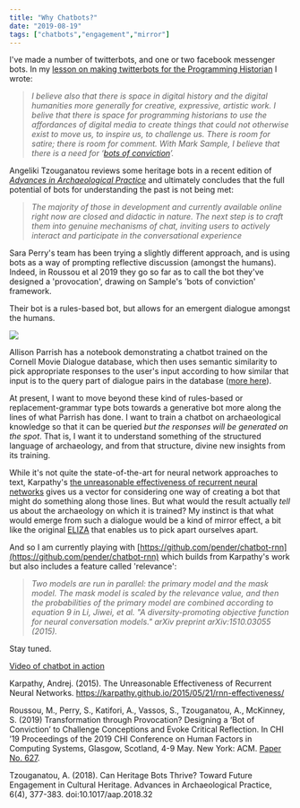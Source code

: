 ```yaml
---
title: "Why Chatbots?"
date: "2019-08-19"
tags: ["chatbots","engagement","mirror"]
---
```


I've made a number of twitterbots, and one or two facebook messenger bots. In my [lesson on making twitterbots for the Programming Historian](https://programminghistorian.org/en/lessons/intro-to-twitterbots) I wrote:

> _I believe also that there is space in digital history and the digital humanities more generally for creative, expressive, artistic work. I belive that there is space for programming historians to use the affordances of digital media to create things that could not otherwise exist to move us, to inspire us, to challenge us. There is room for satire; there is room for comment. With Mark Sample, I believe that there is a need for ‘[bots of conviction](https://medium.com/@samplereality/a-protest-bot-is-a-bot-so-specific-you-cant-mistake-it-for-bullshit-90fe10b7fbaa)’._

Angeliki Tzouganatou reviews some heritage bots in a recent edition of [_Advances in Archaeological Practice_](https://www.cambridge.org/core/journals/advances-in-archaeological-practice/article/can-heritage-bots-thrive-toward-future-engagement-in-cultural-heritage/0B1894A640F167BC25CCE47FB82840E8/core-reader) and ultimately concludes that the full potential of bots for understanding the past is not being met:

> _The majority of those in development and currently available online right now are closed and didactic in nature. The next step is to craft them into genuine mechanisms of chat, inviting users to actively interact and participate in the conversational experience_

Sara Perry's team has been trying a slightly different approach, and is using bots as a way of prompting reflective discussion (amongst the humans). Indeed, in Roussou et al 2019 they go so far as to call the bot they've designed a 'provocation', drawing on Sample's 'bots of conviction' framework.

Their bot is a rules-based bot, but allows for an emergent dialogue amongst the humans.

![](https://deliveryimages.acm.org/10.1145/3310000/3300857/images/chi2019-627-fig2.jpg)

Allison Parrish has a notebook demonstrating a chatbot trained on the Cornell Movie Dialogue database, which then uses semantic similarity to pick appropriate responses to the user's input according to how similar that input is to the query part of dialogue pairs in the database ([more here](notebooks/semantic-similarity-chatbot/)).

At present, I want to move beyond these kind of rules-based or replacement-grammar type bots towards a generative bot more along the lines of what Parrish has done. I want to train a chatbot on archaeological knowledge so that it can be queried _but the responses will be generated on the spot_. That is, I want it to understand something of the structured language of archaeology, and from that structure, divine new insights from its training.

While it's not quite the state-of-the-art for neural network approaches to text, Karpathy's [the unreasonable effectiveness of recurrent neural networks](https://karpathy.github.io/2015/05/21/rnn-effectiveness/) gives us a vector for considering one way of creating a bot that might do something along those lines. But what would the result actually _tell_ us about the archaeology on which it is trained? My instinct is that what would emerge from such a dialogue would be a kind of mirror effect, a bit like the original [ELIZA](https://www.masswerk.at/elizabot/eliza.html) that enables us to pick apart ourselves apart.

And so I am currently playing with [https://github.com/pender/chatbot-rnn](https://github.com/pender/chatbot-rnn) which builds from Karpathy's work but also includes a feature called 'relevance':

> _Two models are run in parallel: the primary model and the mask model. The mask model is scaled by the relevance value, and then the probabilities of the primary model are combined according to equation 9 in Li, Jiwei, et al. "A diversity-promoting objective function for neural conversation models." arXiv preprint arXiv:1510.03055 (2015)._

Stay tuned.

[Video of chatbot in action](https://screencast-o-matic.com/watch/cqjbF3tfNz)

Karpathy, Andrej. (2015). The Unreasonable Effectiveness of Recurrent Neural Networks. https://karpathy.github.io/2015/05/21/rnn-effectiveness/

Roussou, M., Perry, S., Katifori, A., Vassos, S., Tzouganatou, A., McKinney, S. (2019) Transformation through Provocation? Designing a ‘Bot of Conviction’ to Challenge Conceptions and Evoke Critical Reflection. In CHI ’19 Proceedings of the 2019 CHI Conference on Human Factors in Computing Systems, Glasgow, Scotland, 4-9 May. New York: ACM. [Paper No. 627](https://dl.acm.org/citation.cfm?doid=3290605.3300857).

Tzouganatou, A. (2018). Can Heritage Bots Thrive? Toward Future Engagement in Cultural Heritage. Advances in Archaeological Practice, 6(4), 377-383. doi:10.1017/aap.2018.32

